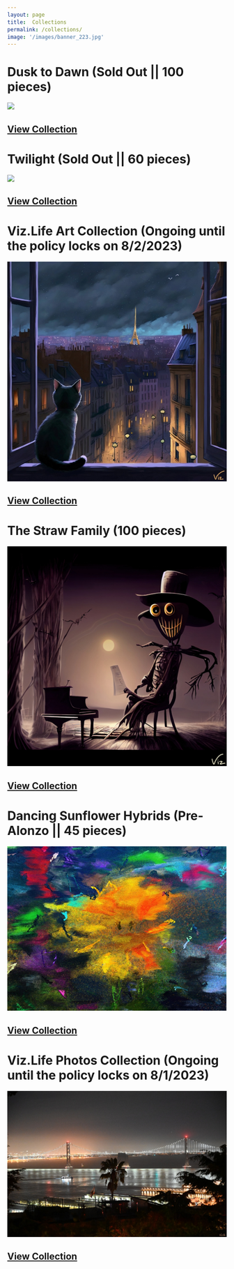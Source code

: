 ```yaml
---
layout: page
title:  Collections
permalink: /collections/
image: '/images/banner_223.jpg'
---
```


# Dusk to Dawn (Sold Out || 100 pieces)
![](/images/10x10-dusk-to-dawn.jpg) 
## [View Collection](https://www.jpg.store/collection/dusktodawn) 

# Twilight (Sold Out || 60 pieces)
![](/images/new_collection_10x6_.jpg) 
## [View Collection](https://www.jpg.store/collection/twilight)

# Viz.Life Art Collection (Ongoing until the policy locks on 8/2/2023)
![](/images/art-collection/120800px.jpg) 
## [View Collection](https://www.jpg.store/collection/vizlifeartcollection)

# The Straw Family (100 pieces)
![](/images/the-straw-family/43.jpg) 
## [View Collection](https://www.jpg.store/collection/thestrawfamily)

# Dancing Sunflower Hybrids (Pre-Alonzo || 45 pieces)
![](/images/dancing_sunflower.jpg) 
## [View Collection](https://www.jpg.store/collection/vizlifedancingsunflowerhybrids)

# Viz.Life Photos Collection (Ongoing until the policy locks on 8/1/2023)
![](/images/photography/cnfts/VizDotLifePhotographySeriesOne0035resized_25.jpg) 
## [View Collection](https://www.jpg.store/collection/vizlifephotoscollection)

